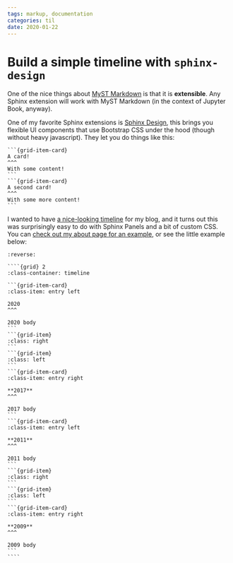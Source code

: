 ```yaml
---
tags: markup, documentation
categories: til
date: 2020-01-22
---
```


# Build a simple timeline with `sphinx-design`

One of the nice things about [MyST Markdown](https://myst-parser.readthedocs.io) is that it is **extensible**. Any Sphinx extension will work with MyST Markdown (in the context of Jupyter Book, anyway).

One of my favorite Sphinx extensions is [Sphinx Design](https://sphinx-design.readthedocs.io/), this brings you flexible UI components that use Bootstrap CSS under the hood (though without heavy javascript). They let you do things like this:

````{grid} 2
```{grid-item-card}
A card!
^^^
With some content!
```
```{grid-item-card}
A second card!
^^^
With some more content!
```
````

I wanted to have [a nice-looking timeline](about:timeline) for my blog, and it turns out this was surprisingly easy to do with Sphinx Panels and a bit of custom CSS. You can [check out my about page for an example](about:timeline), or see the little example below:

`````{example}
:reverse:

````{grid} 2
:class-container: timeline

```{grid-item-card}
:class-item: entry left

2020
^^^

2020 body
```
```{grid-item}
:class: right
```
```{grid-item}
:class: left
```
```{grid-item-card}
:class-item: entry right

**2017**
^^^

2017 body
```
```{grid-item-card}
:class-item: entry left

**2011**
^^^

2011 body
```
```{grid-item}
:class: right
```
```{grid-item}
:class: left
```
```{grid-item-card}
:class-item: entry right

**2009**
^^^

2009 body
```
````
`````
